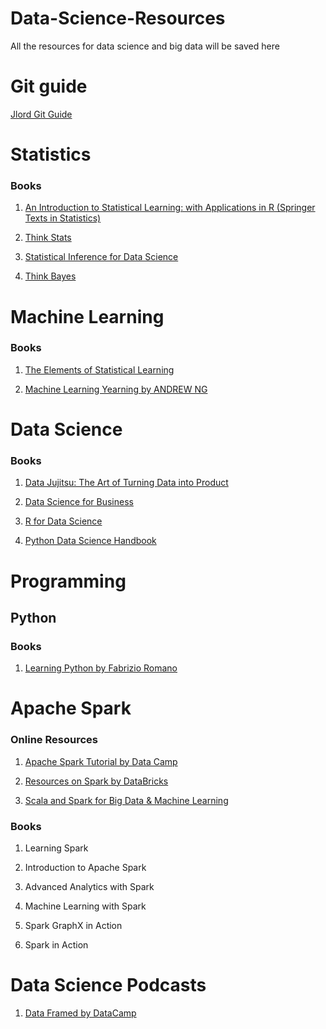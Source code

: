 # Data-Science-Resources
All the resources for data science and big data will be saved here

# Git guide
[Jlord Git Guide](http://jlord.us/git-it/index.html)

# Statistics

### Books

1. [An Introduction to Statistical Learning: with Applications in R (Springer Texts in Statistics)](https://www.amazon.com/Introduction-Statistical-Learning-Applications-Statistics/dp/1461471370/ref=sr_1_1_sspa?ie=UTF8&qid=1518481605&sr=8-1-spons&keywords=introduction+to+statistics+by+gareth&psc=1)

2. [Think Stats](http://www.greenteapress.com/thinkstats/)

3. [Statistical Inference for Data Science](https://leanpub.com/LittleInferenceBook)

4. [Think Bayes](http://greenteapress.com/wp/think-bayes/)

# Machine Learning

### Books

1. [The Elements of Statistical Learning](https://web.stanford.edu/~hastie/ElemStatLearn/)

2. [Machine Learning Yearning by ANDREW NG](http://www.mlyearning.org/)

# Data Science

### Books

1. [Data Jujitsu: The Art of Turning Data into Product](http://www.oreilly.com/data/free/data-jujitsu.csp)

2. [Data Science for Business](http://iiseb.knu.ac.kr/Lecture/2017/BA/dsb.pdf)

3. [R for Data Science](http://r4ds.had.co.nz/)

4. [Python Data Science Handbook](https://jakevdp.github.io/PythonDataScienceHandbook/)

# Programming

## Python

### Books

1. [Learning Python by Fabrizio Romano](https://www.amazon.com/Learning-Python-Fabrizio-Romano/dp/1783551712)

# Apache Spark

### Online Resources

1. [Apache Spark Tutorial by Data Camp](https://www.datacamp.com/community/tutorials/apache-spark-tutorial-machine-learning)

2. [Resources on Spark by DataBricks](https://sparkhub.databricks.com/resources/)

3. [Scala and Spark for Big Data & Machine Learning](https://www.udemy.com/scala-and-spark-for-big-data-and-machine-learning/learn/v4/overview)

### Books

1. Learning Spark

2. Introduction to Apache Spark

3. Advanced Analytics with Spark

4. Machine Learning with Spark

5. Spark GraphX in Action

6. Spark in Action

# Data Science Podcasts

1. [Data Framed by DataCamp](https://soundcloud.com/dataframed)
